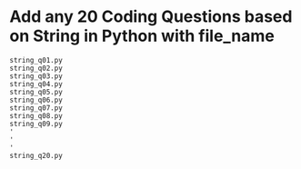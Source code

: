 # Add any 20 Coding Questions based on String in Python with file_name

```
string_q01.py
string_q02.py
string_q03.py
string_q04.py
string_q05.py
string_q06.py
string_q07.py
string_q08.py
string_q09.py
'
'
'
string_q20.py
```
